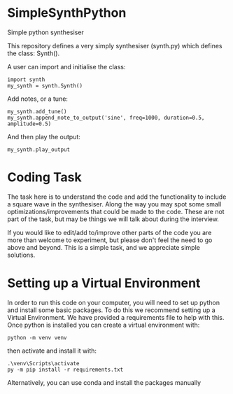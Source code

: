 # SimpleSynthPython
Simple python synthesiser

This repository defines a very simply synthesiser (synth.py) which defines the class: Synth().

A user can import and initialise the class:

    import synth     
    my_synth = synth.Synth()

Add notes, or a tune:

    my_synth.add_tune()
    my_synth.append_note_to_output('sine', freq=1000, duration=0.5, amplitude=0.5)

And then play the output:

    my_synth.play_output

# Coding Task
The task here is to understand the code and add the functionality to include a square wave in the synthesiser. Along 
the way you may spot some small optimizations/improvements that could be made to the code. These are not part of the 
task, but may be things we will talk about during the interview.

If you would like to edit/add to/improve other parts of the code you are more than welcome to experiment, but please 
don't feel the need to go above and beyond. This is a simple task, and we appreciate simple solutions.

# Setting up a Virtual Environment
In order to run this code on your computer, you will need to set up python and install some basic packages. To do 
this we recommend setting up a Virtual Environment. We have provided a requirements file to help with this. Once 
python is installed you can create a virtual environment with:

    python -m venv venv

then activate and install it with:

    .\venv\Scripts\activate
    py -m pip install -r requirements.txt

Alternatively, you can use conda and install the packages manually
